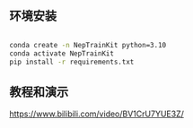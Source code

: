 


## 环境安装
```bash

conda create -n NepTrainKit python=3.10
conda activate NepTrainKit
pip install -r requirements.txt 

```


## 教程和演示
https://www.bilibili.com/video/BV1CrU7YUE3Z/
 